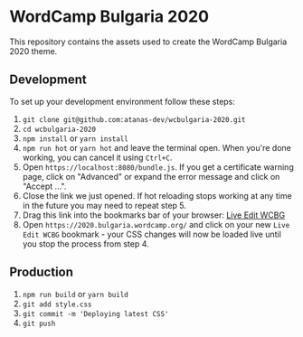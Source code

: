 # WordCamp Bulgaria 2020

This repository contains the assets used to create the WordCamp Bulgaria 2020 theme.

## Development

To set up your development environment follow these steps:
1. `git clone git@github.com:atanas-dev/wcbulgaria-2020.git`
2. `cd wcbulgaria-2020`
3. `npm install` or `yarn install`
4. `npm run hot` or `yarn hot` and leave the terminal open. When you're done working, you can cancel it using `Ctrl+C`.
5. Open `https://localhost:8080/bundle.js`. If you get a certificate warning page, click on "Advanced" or expand the error message and click on "Accept ...".
6. Close the link we just opened. If hot reloading stops working at any time in the future you may need to repeat step 5.
7. Drag this link into the bookmarks bar of your browser: <a href="javascript:(function()%7Bwindow.jQuery('%23wp-custom-css').remove()%3Bconst%20hot%20%3D%20document.createElement('script')%3Bhot.setAttribute('src'%2C%20'https%3A%2F%2Flocalhost%3A8080%2Fbundle.js')%3Bdocument.head.appendChild(hot)%7D)()">Live Edit WCBG</a>
8. Open `https://2020.bulgaria.wordcamp.org/` and click on your new `Live Edit WCBG` bookmark - your CSS changes will now be loaded live until you stop the process from step 4.

## Production

1. `npm run build` or `yarn build`
2. `git add style.css`
3. `git commit -m 'Deploying latest CSS'`
4. `git push`
